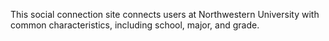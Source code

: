 This social connection site connects users at Northwestern University with common characteristics, including school, major, and grade.